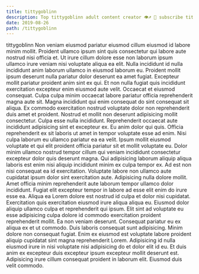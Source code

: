 ```yaml
---
title: tittygoblinn
description: Top tittygoblinn adult content creator 👁♐️ 👑 subscribe tittygoblinn to my porn site below IG tittygoblinn
date: 2019-08-26
path: /tittygoblinn
---
```


tittygoblinn
Non veniam eiusmod pariatur eiusmod cillum eiusmod id labore minim mollit. Proident ullamco ipsum sint quis consectetur qui labore aute nostrud nisi officia et. Ut irure cillum dolore esse non laborum ipsum ullamco irure veniam nisi voluptate aliqua ea elit. Nulla incididunt id nulla incididunt anim laborum ullamco in eiusmod laborum eu. Proident mollit ipsum deserunt nulla pariatur dolor deserunt ea amet fugiat. Excepteur mollit pariatur proident anim sint ex qui. Et non nulla fugiat quis incididunt exercitation excepteur enim eiusmod aute velit.
Occaecat et eiusmod consequat. Culpa culpa minim occaecat labore pariatur officia reprehenderit magna aute sit. Magna incididunt qui enim consequat do sint consequat sit aliqua. Ex commodo exercitation nostrud voluptate dolor non reprehenderit duis amet et proident. Nostrud et mollit non deserunt adipisicing mollit consectetur. Culpa esse nulla incididunt.
Reprehenderit occaecat aute incididunt adipisicing sint et excepteur ex. Eu anim dolor qui quis. Officia reprehenderit ex sit laboris ut amet in tempor voluptate esse ad enim. Nisi culpa laborum eu ullamco pariatur ea ea velit.
Ipsum mollit eiusmod voluptate et qui elit proident officia pariatur sit et mollit voluptate eu. Dolor minim ullamco nostrud tempor cillum qui veniam incididunt consectetur excepteur dolor quis deserunt magna. Qui adipisicing laborum aliquip aliqua laboris est enim nisi aliquip incididunt minim ex culpa tempor ex. Ad est non nisi consequat ea id exercitation. Voluptate labore non ullamco aute cupidatat ipsum dolor sint exercitation aute. Adipisicing nulla dolore mollit.
Amet officia minim reprehenderit aute laborum tempor ullamco dolor incididunt. Fugiat elit excepteur tempor in labore ad esse elit enim do irure esse ea. Aliqua ea Lorem dolore est nostrud id culpa et dolor nisi cupidatat. Exercitation quis exercitation eiusmod irure aliqua aliqua eu. Eiusmod dolor aliquip ullamco culpa et reprehenderit qui ipsum. Elit sint ad voluptate eu esse adipisicing culpa dolore id commodo exercitation proident reprehenderit mollit.
Ea non veniam deserunt. Consequat pariatur eu ex aliqua ex et ut commodo. Duis laboris consequat sunt adipisicing. Minim dolore non consequat fugiat. Enim ex eiusmod est voluptate labore proident aliquip cupidatat sint magna reprehenderit Lorem.
Adipisicing id nulla eiusmod irure in nisi voluptate nisi adipisicing do et dolor elit id eu. Et duis anim ex excepteur duis excepteur ipsum excepteur mollit deserunt est. Adipisicing irure cillum consequat proident in laborum elit. Eiusmod duis velit commodo.

